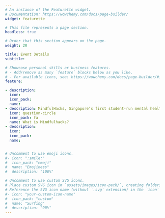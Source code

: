 ```yaml
---
# An instance of the Featurette widget.
# Documentation: https://wowchemy.com/docs/page-builder/
widget: featurette

# This file represents a page section.
headless: true

# Order that this section appears on the page.
weight: 20

title: Event Details
subtitle:

# Showcase personal skills or business features.
# - Add/remove as many `feature` blocks below as you like.
# - For available icons, see: https://wowchemy.com/docs/page-builder/#icons
feature:

- description: 
  icon: 
  icon_pack: 
  name: 
- description: MindfulHacks, Singapore’s first student-run mental health hackathon, was founded to encourage innovation of solutions to mental health issues and empower students from all backgrounds to take action for causes they care about and combat the stigma of mental illness. As a student-run hackathon, we aim to persuade everyone, including programming beginners, that anyone is able to code. We aim to reach over 100 students from Polytechnics, Universities and Junior Colleges.
  icon: question-circle
  icon_pack: fa
  name: What is Mindfulhacks?
- description: 
  icon: 
  icon_pack: 
  name: 


# Uncomment to use emoji icons.
#- icon: ":smile:"
#  icon_pack: "emoji"
#  name: "Emojiness"
#  description: "100%"  

# Uncomment to use custom SVG icons.
# Place custom SVG icon in `assets/images/icon-pack/`, creating folders if necessary.
# Reference the SVG icon name (without `.svg` extension) in the `icon` field.
#- icon: "your-custom-icon-name"
#  icon_pack: "custom"
#  name: "Surfing"
#  description: "90%"
---
```

